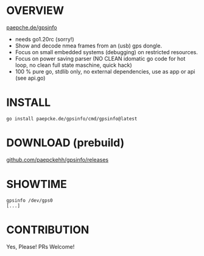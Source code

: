 # OVERVIEW

[paepche.de/gpsinfo](https://paepcke.de/gpsinfo)

- needs go1.20rc (sorry!)
- Show and decode nmea frames from an (usb) gps dongle.
- Focus on small embedded systems (debugging) on restricted resources.
- Focus on power saving parser (NO CLEAN idomatic go code for hot loop, no clean full state maschine, quick hack)
- 100 % pure go, stdlib only, no external dependencies, use as app or api (see api.go)

# INSTALL
```
go install paepcke.de/gpsinfo/cmd/gpsinfo@latest
```

# DOWNLOAD (prebuild)

[github.com/paepckehh/gpsinfo/releases](https://github.com/paepckehh/gpsinfo/releases)

# SHOWTIME

```Shell
gpsinfo /dev/gps0
[...]
```

# CONTRIBUTION

Yes, Please! PRs Welcome! 
